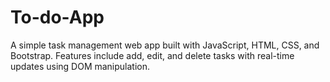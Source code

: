 # To-do-App
A simple task management web app built with JavaScript, HTML, CSS, and Bootstrap. Features include add, edit, and delete tasks with real-time updates using DOM manipulation.
